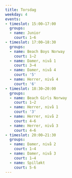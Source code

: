 ```yaml
---
title: Torsdag
weekday: 4
events:
- timeslot: 15:00–17:00
  groups:
  - name: Junior
    court: 1–6
- timeslot: 17:00–18:30
  groups:
  - name: Beach Boys Norway
    court: 1–2
  - name: Damer, nivå 1
    court: 3–4
  - name: Damer, nivå 4
    court: '5'
  - name: Herrer, nivå 4
    court: '6'
- timeslot: 18:30–20:00
  groups:
  - name: Beach Girls Norway
    court: 1–2
  - name: Herrer, nivå 1
    court: '3'
  - name: Herrer, nivå 2
    court: 4–6
  - name: Herrer, nivå 3
    court: 4–6
- timeslot: 20:00–21:30
  groups:
  - name: Damer, nivå 2
    court: 1–4
  - name: Damer, nivå 3
    court: 1–4
  - name: Spilløkt
    court: 5-6
---
```

